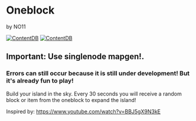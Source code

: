 # Oneblock
by NO11

[![ContentDB](https://content.minetest.net/packages/NO11/oneblock/shields/title/)](https://content.minetest.net/packages/NO11/oneblock/)
[![ContentDB](https://content.minetest.net/packages/NO11/oneblock/shields/downloads/)](https://content.minetest.net/packages/NO11/oneblock/)

## Important: Use singlenode mapgen!.
### Errors can still occur because it is still under development! But it's already fun to play!

Build your island in the sky. Every 30 seconds you will receive a random block or item from the oneblock to expand the island!

Inspired by: <https://www.youtube.com/watch?v=BBJ5gX9N3kE>
